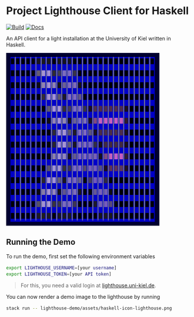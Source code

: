# Project Lighthouse Client for Haskell

[![Build](https://github.com/fwcd/lighthouse-haskell/actions/workflows/build.yml/badge.svg)](https://github.com/fwcd/lighthouse-haskell/actions/workflows/build.yml)
[![Docs](https://github.com/fwcd/lighthouse-haskell/actions/workflows/docs.yml/badge.svg)](https://fwcd.github.io/lighthouse-haskell)

An API client for a light installation at the University of Kiel written in Haskell.

![Facade](facade.png)

## Running the Demo

To run the demo, first set the following environment variables

```bash
export LIGHTHOUSE_USERNAME=[your username]
export LIGHTHOUSE_TOKEN=[your API token]
```

> For this, you need a valid login at [lighthouse.uni-kiel.de](https://lighthouse.uni-kiel.de).

You can now render a demo image to the lighthouse by running

```bash
stack run -- lighthouse-demo/assets/haskell-icon-lighthouse.png
```
